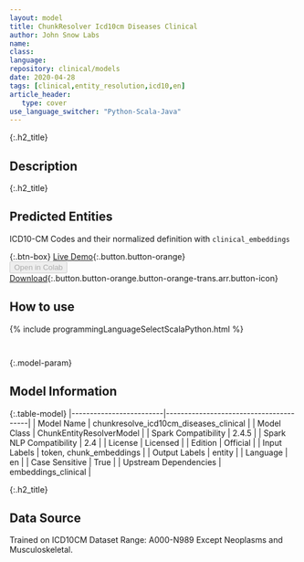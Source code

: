 ```yaml
---
layout: model
title: ChunkResolver Icd10cm Diseases Clinical
author: John Snow Labs
name: 
class: 
language: 
repository: clinical/models
date: 2020-04-28
tags: [clinical,entity_resolution,icd10,en]
article_header:
   type: cover
use_language_switcher: "Python-Scala-Java"
---
```


{:.h2_title}
## Description 


 {:.h2_title}
## Predicted Entities
ICD10-CM Codes and their normalized definition with `clinical_embeddings` 

{:.btn-box}
[Live Demo](https://demo.johnsnowlabs.com/healthcare/ER_ICD10_CM/){:.button.button-orange}<br/><button class="button button-orange" disabled>Open in Colab</button><br/>[Download](https://s3.amazonaws.com/auxdata.johnsnowlabs.com/clinical/models/chunkresolve_icd10cm_diseases_clinical_en_2.4.5_2.4_1588105984876.zip){:.button.button-orange.button-orange-trans.arr.button-icon}<br/>

## How to use 
<div class="tabs-box" markdown="1">

{% include programmingLanguageSelectScalaPython.html %}

```python

```

```scala

```
</div>



{:.model-param}
## Model Information
{:.table-model}
|-------------------------|----------------------------------------|
| Model Name              | chunkresolve_icd10cm_diseases_clinical |
| Model Class             | ChunkEntityResolverModel               |
| Spark Compatibility     | 2.4.5                                  |
| Spark NLP Compatibility | 2.4                                    |
| License                 | Licensed                               |
| Edition                 | Official                               |
| Input Labels            | token, chunk_embeddings                |
| Output Labels           | entity                                 |
| Language                | en                                     |
| Case Sensitive          | True                                   |
| Upstream Dependencies   | embeddings_clinical                    |





{:.h2_title}
## Data Source
Trained on ICD10CM Dataset Range: A000-N989 Except Neoplasms and Musculoskeletal.

